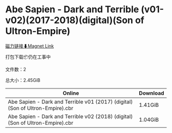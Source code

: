 # Abe Sapien - Dark and Terrible (v01-v02)(2017-2018)(digital)(Son of Ultron-Empire)

[磁力链接⬇Magnet Link](magnet:?xt=urn:btih:d3c7c2410097a46ae4ef885d29cca649d5826e0d&dn=Abe%20Sapien%20-%20Dark%20and%20Terrible%20%28v01-v02%29%282017-2018%29%28digital%29%28Son%20of%20Ultron-Empire%29)

打包下载📦仍在工事中

文件数：2

总大小：2.45GiB

Online | Download
--- | ---
Abe Sapien - Dark and Terrible v01 (2017) (digital) (Son of Ultron-Empire).cbr | 1.41GiB
Abe Sapien - Dark and Terrible v02 (2018) (digital) (Son of Ultron-Empire).cbr | 1.04GiB